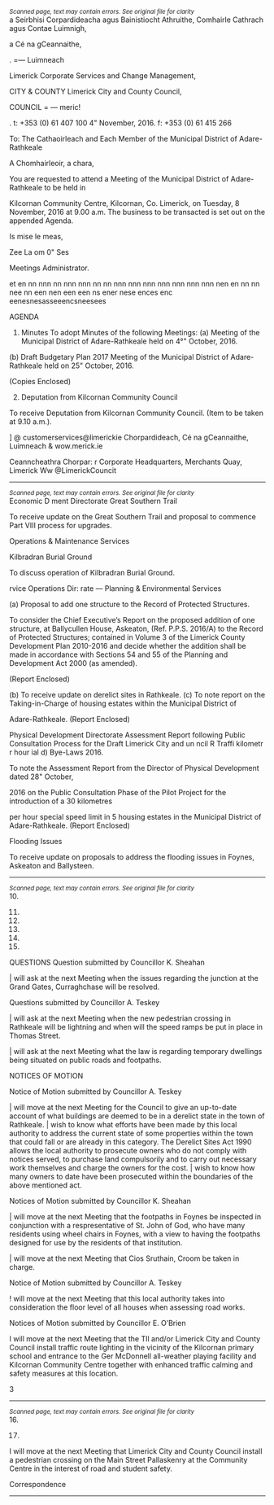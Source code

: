 *<small>Scanned page, text may contain errors. See original file for clarity</small>*  
a Seirbhisi Corpardideacha agus Bainistiocht Athruithe,
Comhairle Cathrach agus Contae Luimnigh,

a Cé na gCeannaithe,

. =— Luimneach

Limerick Corporate Services and Change Management,

CITY & COUNTY Limerick City and County Council,

COUNCIL = —
meric!

. t: +353 (0) 61 407 100
4" November, 2016. f: +353 (0) 61 415 266

To: The Cathaoirleach and Each Member of the Municipal District of Adare-Rathkeale

A Chomhairleoir, a chara,

You are requested to attend a Meeting of the Municipal District of Adare-Rathkeale to be held in

Kilcornan Community Centre, Kilcornan, Co. Limerick, on Tuesday, 8 November, 2016 at 9.00 a.m. The
business to be transacted is set out on the appended Agenda.

Is mise le meas,

Zee La
om 0" Ses

Meetings Administrator.

et en nn nnn nn nnn nnn nn nn nnn nnn nnn nnn nnn nnn nnn nen en nn nn nee nn een nen een een ns ener nese ences enc eenesnesasseeencsneesees

AGENDA

1. Minutes
To adopt Minutes of the following Meetings:
(a) Meeting of the Municipal District of Adare-Rathkeale held on 4°" October, 2016.

(b) Draft Budgetary Plan 2017 Meeting of the Municipal District of Adare-Rathkeale held on
25" October, 2016.

(Copies Enclosed)

2. Deputation from Kilcornan Community Council

To receive Deputation from Kilcornan Community Council. (Item to be taken at 9.10 a.m.).

] @ customerservices@limerickie
Chorpardideach, Cé na gCeannaithe, Luimneach & wow.merick.ie

Ceanncheathra Chorpar: r
Corporate Headquarters, Merchants Quay, Limerick Ww @LimerickCouncit

---
*<small>Scanned page, text may contain errors. See original file for clarity</small>*  
Economic D ment Directorate
Great Southern Trail

To receive update on the Great Southern Trail and proposal to commence Part VIII process for
upgrades.

Operations & Maintenance Services

Kilbradran Burial Ground

To discuss operation of Kilbradran Burial Ground.

rvice Operations Dir: rate — Planning & Environmental Services

(a) Proposal to add one structure to the Record of Protected Structures.

To consider the Chief Executive’s Report on the proposed addition of one structure, at
Ballycullen House, Askeaton, (Ref. P.P.S. 2016/A) to the Record of Protected Structures;
contained in Volume 3 of the Limerick County Development Plan 2010-2016 and decide
whether the addition shall be made in accordance with Sections 54 and 55 of the
Planning and Development Act 2000 (as amended).

(Report Enclosed)

(b) To receive update on derelict sites in Rathkeale.
(c) To note report on the Taking-in-Charge of housing estates within the Municipal District of

Adare-Rathkeale.
(Report Enclosed)

Physical Development Directorate
Assessment Report following Public Consultation Process for the Draft Limerick City and
un ncil R Traffi kilometr r hour ial d) Bye-Laws 2016.

To note the Assessment Report from the Director of Physical Development dated 28" October,

2016 on the Public Consultation Phase of the Pilot Project for the introduction of a 30 kilometres

per hour special speed limit in 5 housing estates in the Municipal District of Adare-Rathkeale.
(Report Enclosed)

Flooding Issues

To receive update on proposals to address the flooding issues in Foynes, Askeaton and
Ballysteen.

---
*<small>Scanned page, text may contain errors. See original file for clarity</small>*  
10.

11.

12.

13.

14.

15.

QUESTIONS
Question submitted by Councillor K. Sheahan

| will ask at the next Meeting when the issues regarding the junction at the Grand Gates,
Curraghchase will be resolved.

Questions submitted by Councillor A. Teskey

| will ask at the next Meeting when the new pedestrian crossing in Rathkeale will be lightning and
when will the speed ramps be put in place in Thomas Street.

| will ask at the next Meeting what the law is regarding temporary dwellings being situated on
public roads and footpaths.

NOTICES OF MOTION

Notice of Motion submitted by Councillor A. Teskey

| will move at the next Meeting for the Council to give an up-to-date account of what buildings
are deemed to be in a derelict state in the town of Rathkeale. | wish to know what efforts have
been made by this local authority to address the current state of some properties within the
town that could fall or are already in this category. The Derelict Sites Act 1990 allows the local
authority to prosecute owners who do not comply with notices served, to purchase land
compulsorily and to carry out necessary work themselves and charge the owners for the cost. |
wish to know how many owners to date have been prosecuted within the boundaries of the
above mentioned act.

Notices of Motion submitted by Councillor K. Sheahan

| will move at the next Meeting that the footpaths in Foynes be inspected in conjunction with a
respresentative of St. John of God, who have many residents using wheel chairs in Foynes, with a
view to having the footpaths designed for use by the residents of that institution.

| will move at the next Meeting that Cios Sruthain, Croom be taken in charge.

Notice of Motion submitted by Councillor A. Teskey

! will move at the next Meeting that this local authority takes into consideration the floor level of
all houses when assessing road works.

Notices of Motion submitted by Councillor E. O’Brien

I will move at the next Meeting that the TIl and/or Limerick City and County Council install traffic
route lighting in the vicinity of the Kilcornan primary school and entrance to the Ger McDonnell
all-weather playing facility and Kilcornan Community Centre together with enhanced traffic
calming and safety measures at this location.

3

---
*<small>Scanned page, text may contain errors. See original file for clarity</small>*  
16.

17.

I will move at the next Meeting that Limerick City and County Council install a pedestrian
crossing on the Main Street Pallaskenry at the Community Centre in the interest of road and
student safety.

Correspondence

---
